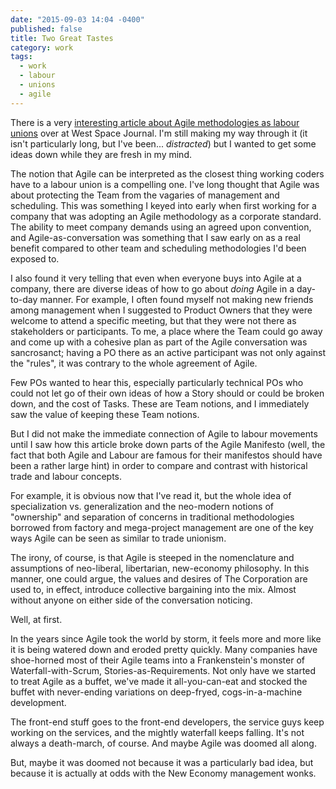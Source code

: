 ```yaml
---
date: "2015-09-03 14:04 -0400"
published: false
title: Two Great Tastes
category: work
tags: 
  - work
  - labour
  - unions
  - agile
---
```


There is a very [interesting article about Agile methodologies as labour unions](http://www.westspacejournal.org.au/article/the-agile-union/) over at West Space Journal. I'm still making my way through it (it isn't particularly long, but I've been... _distracted_) but I wanted to get some ideas down while they are fresh in my mind.

<!--more-->

The notion that Agile can be interpreted as the closest thing working coders have to a labour union is a compelling one. I've long thought that Agile was about protecting the Team from the vagaries of management and scheduling. This was something I keyed into early when first working for a company that was adopting an Agile methodology as a corporate standard. The ability to meet company demands using an agreed upon convention, and Agile-as-conversation was something that I saw early on as a real benefit compared to other team and scheduling methodologies I'd been exposed to.

I also found it very telling that even when everyone buys into Agile at a company, there are diverse ideas of how to go about _doing_ Agile in a day-to-day manner. For example, I often found myself not making new friends among management when I suggested to Product Owners that they were welcome to attend a specific meeting, but that they were not there as stakeholders or participants. To me, a place where the Team could go away and come up with a cohesive plan as part of the Agile conversation was sancrosanct; having a PO there as an active participant was not only against the "rules", it was contrary to the whole agreement of Agile.

Few POs wanted to hear this, especially particularly technical POs who could not let go of their own ideas of how a Story should or could be broken down, and the cost of Tasks. These are Team notions, and I immediately saw the value of keeping these Team notions.

But I did not make the immediate connection of Agile to labour movements until I saw how this article broke down parts of the Agile Manifesto (well, the fact that both Agile and Labour are famous for their manifestos should have been a rather large hint) in order to compare and contrast with historical trade and labour concepts.

For example, it is obvious now that I've read it, but the whole idea of specialization vs. generalization and the neo-modern notions of "ownership" and separation of concerns in traditional methodologies borrowed from factory and mega-project management are one of the key ways Agile can be seen as similar to trade unionism.

The irony, of course, is that Agile is steeped in the nomenclature and assumptions of neo-liberal, libertarian, new-economy philosophy. In this manner, one could argue, the values and desires of The Corporation are used to, in effect, introduce collective bargaining into the mix. Almost without anyone on either side of the conversation noticing.

Well, at first.

In the years since Agile took the world by storm, it feels more and more like it is being watered down and eroded pretty quickly. Many companies have shoe-horned most of their Agile teams into a Frankenstein's monster of Waterfall-with-Scrum, Stories-as-Requirements. Not only have we started to treat Agile as a buffet, we've made it all-you-can-eat and stocked the buffet with never-ending variations on deep-fryed, cogs-in-a-machine development.

The front-end stuff goes to the front-end developers, the service guys keep working on the services, and the mightly waterfall keeps falling. It's not always a death-march, of course. And maybe Agile was doomed all along.

But, maybe it was doomed not because it was a particularly bad idea, but because it is actually at odds with the New Economy management wonks.